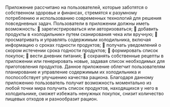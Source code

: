 Приложение  рассчитано  на  пользователей,  которые  заботятся  о  собственном здоровье и финансах, стремятся к разумному потреблению и использованию современных технологий для решения повседневных задач.
Пользователи в приложении должны иметь возможность:
                   зарегистрироваться или авторизоваться;
                   добавить продукты в «холодильник» путем сканирования чека или вручную;
                   просматривать     и     управлять     содержимым     холодильника,     включая информацию о сроках годности продуктов;
                   получать уведомлений о скором истечении срока годности продуктов;
                   формировать список покупок;
                   вести дневник питания;
                   сохранять собственные рецепты в приложении или генерировать новые, 
задавая список необходимых для приготовления продуктов.
Данное   приложение   облегчит   пользователям   планирование   и   управление содержимым их холодильника и поспособствует улучшению качества рациона.
Благодаря данному  приложению  пользователь  получит  возможность  моментально  из  любой  точки мира получить список продуктов, находящихся у него в холодильнике,
сможет избежать ненужных покупок, снизит количество пищевых отходов и разнообразит рацион.
